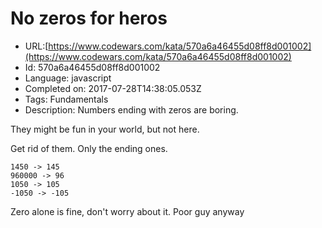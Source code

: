 # No zeros for heros

 - URL:[https://www.codewars.com/kata/570a6a46455d08ff8d001002](https://www.codewars.com/kata/570a6a46455d08ff8d001002)
 - Id: 570a6a46455d08ff8d001002
 - Language: javascript
 - Completed on: 2017-07-28T14:38:05.053Z
 - Tags: Fundamentals
 - Description:
Numbers ending with zeros are boring.

They might be fun in your world, but not here.

Get rid of them. Only the ending ones.

    1450 -> 145
    960000 -> 96
    1050 -> 105
    -1050 -> -105
    
Zero alone is fine, don't worry about it. Poor guy anyway
